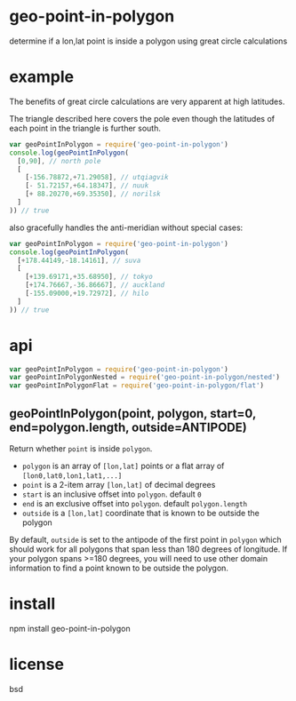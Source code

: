 # geo-point-in-polygon

determine if a lon,lat point is inside a polygon using great circle calculations

# example

The benefits of great circle calculations are very apparent at high latitudes.

The triangle described here covers the pole even though the latitudes of each point in the triangle
is further south.

``` js
var geoPointInPolygon = require('geo-point-in-polygon')
console.log(geoPointInPolygon(
  [0,90], // north pole
  [
    [-156.78872,+71.29058], // utqiagvik
    [- 51.72157,+64.18347], // nuuk
    [+ 88.20270,+69.35350], // norilsk
  ]
)) // true
```

also gracefully handles the anti-meridian without special cases:

``` js
var geoPointInPolygon = require('geo-point-in-polygon')
console.log(geoPointInPolygon(
  [+178.44149,-18.14161], // suva
  [
    [+139.69171,+35.68950], // tokyo
    [+174.76667,-36.86667], // auckland
    [-155.09000,+19.72972], // hilo
  ]
)) // true
```

# api

``` js
var geoPointInPolygon = require('geo-point-in-polygon')
var geoPointInPolygonNested = require('geo-point-in-polygon/nested')
var geoPointInPolygonFlat = require('geo-point-in-polygon/flat')
```

## geoPointInPolygon(point, polygon, start=0, end=polygon.length, outside=ANTIPODE)

Return whether `point` is inside `polygon`.

* `polygon` is an array of `[lon,lat]` points or a flat array of `[lon0,lat0,lon1,lat1,...]`
* `point` is a 2-item array `[lon,lat]` of decimal degrees
* `start` is an inclusive offset into `polygon`. default `0`
* `end` is an exclusive offset into `polygon`. default `polygon.length`
* `outside` is a `[lon,lat]` coordinate that is known to be outside the polygon

By default, `outside` is set to the antipode of the first point in `polygon` which should work for
all polygons that span less than 180 degrees of longitude. If your polygon spans >=180 degrees, you
will need to use other domain information to find a point known to be outside the polygon.

# install

npm install geo-point-in-polygon

# license

bsd

